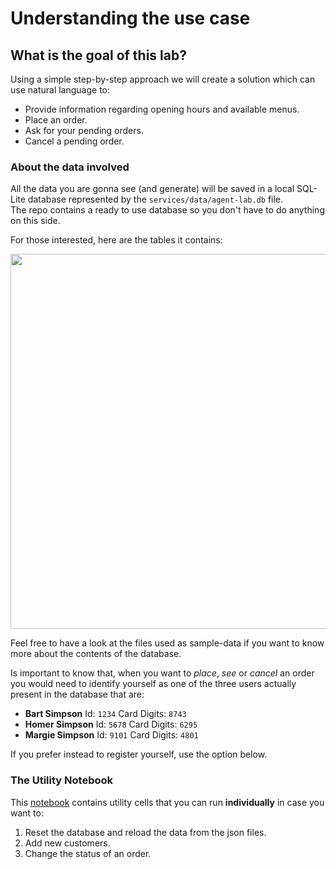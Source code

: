 # Understanding the use case

## What is the goal of this lab?

Using a simple step-by-step approach we will create a solution which can use natural language to:  

- Provide information regarding opening hours and available menus.
- Place an order.
- Ask for your pending orders.
- Cancel a pending order.

### About the data involved

All the data you are gonna see (and generate) will be saved in a local SQL-Lite database represented by the `services/data/agent-lab.db` file.  
The repo contains a ready to use database so you don't have to do anything on this side.

For those interested, here are the tables it contains:

<img src="images/db-tables.png" width="600">

Feel free to have a look at the files used as sample-data if you want to know more about the contents of the database.

Is important to know that, when you want to *place*, *see* or *cancel* an order you would need to identify yourself as one of the three users actually present in the database that are:  

- **Bart Simpson** Id: `1234` Card Digits: `8743`
- **Homer Simpson** Id: `5678` Card Digits: `6295`
- **Margie Simpson** Id: `9101` Card Digits: `4801`

If you prefer instead to register yourself, use the option below.

### The Utility Notebook

This [notebook](../notebooks/99-db_utility.ipynb) contains utility cells that you can run **individually** in case you want to:  

1. Reset the database and reload the data from the json files.
2. Add new customers.
3. Change the status of an order.
